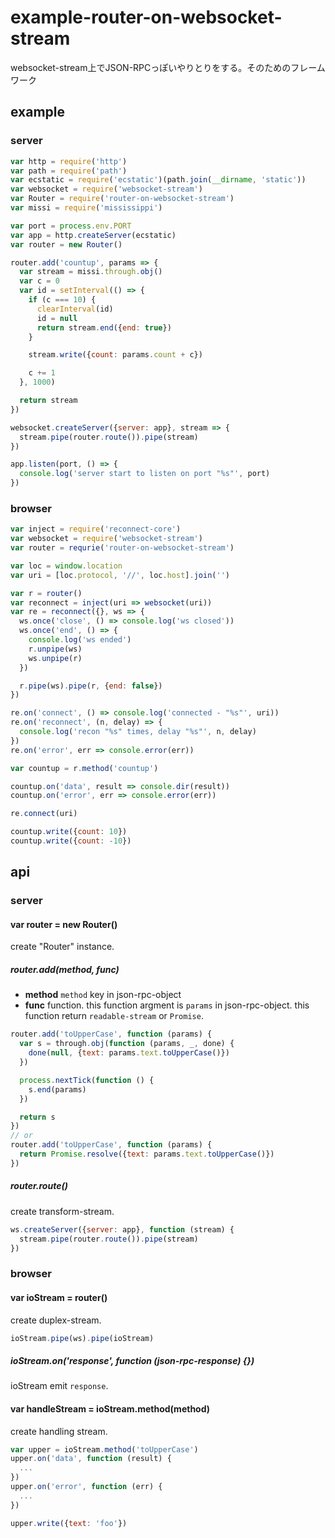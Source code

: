 # example-router-on-websocket-stream

websocket-stream上でJSON-RPCっぽいやりとりをする。そのためのフレームワーク

## example

### server

```js
var http = require('http')
var path = require('path')
var ecstatic = require('ecstatic')(path.join(__dirname, 'static'))
var websocket = require('websocket-stream')
var Router = require('router-on-websocket-stream')
var missi = require('mississippi')

var port = process.env.PORT
var app = http.createServer(ecstatic)
var router = new Router()

router.add('countup', params => {
  var stream = missi.through.obj()
  var c = 0
  var id = setInterval(() => {
    if (c === 10) {
      clearInterval(id)
      id = null
      return stream.end({end: true})
    }

    stream.write({count: params.count + c})

    c += 1
  }, 1000)

  return stream
})

websocket.createServer({server: app}, stream => {
  stream.pipe(router.route()).pipe(stream)
})

app.listen(port, () => {
  console.log('server start to listen on port "%s"', port)
})
```

### browser

```js
var inject = require('reconnect-core')
var websocket = require('websocket-stream')
var router = requrie('router-on-websocket-stream')

var loc = window.location
var uri = [loc.protocol, '//', loc.host].join('')

var r = router()
var reconnect = inject(uri => websocket(uri))
var re = reconnect({}, ws => {
  ws.once('close', () => console.log('ws closed'))
  ws.once('end', () => {
    console.log('ws ended')
    r.unpipe(ws)
    ws.unpipe(r)
  })

  r.pipe(ws).pipe(r, {end: false})
})

re.on('connect', () => console.log('connected - "%s"', uri))
re.on('reconnect', (n, delay) => {
  console.log('recon "%s" times, delay "%s"', n, delay)
})
re.on('error', err => console.error(err))

var countup = r.method('countup')

countup.on('data', result => console.dir(result))
countup.on('error', err => console.error(err))

re.connect(uri)

countup.write({count: 10})
countup.write({count: -10})
```

## api

### server

#### var router = new Router()

create "Router" instance.

##### router.add(method, func)

* __method__ `method` key in json-rpc-object
* __func__ function. this function argment is `params` in json-rpc-object. this function return `readable-stream` or `Promise`.

```js
router.add('toUpperCase', function (params) {
  var s = through.obj(function (params, _, done) {
    done(null, {text: params.text.toUpperCase()})
  })

  process.nextTick(function () {
    s.end(params)
  })

  return s
})
// or
router.add('toUpperCase', function (params) {
  return Promise.resolve({text: params.text.toUpperCase()})
})
```

##### router.route()

create transform-stream.

```js
ws.createServer({server: app}, function (stream) {
  stream.pipe(router.route()).pipe(stream)
})
```

### browser

#### var ioStream = router()

create duplex-stream.

```js
ioStream.pipe(ws).pipe(ioStream)
```

##### ioStream.on('response', function (json-rpc-response) {})

ioStream emit `response`.

#### var handleStream = ioStream.method(method)

create handling stream.

```js
var upper = ioStream.method('toUpperCase')
upper.on('data', function (result) {
  ...
})
upper.on('error', function (err) {
  ...
})

upper.write({text: 'foo'})
```
